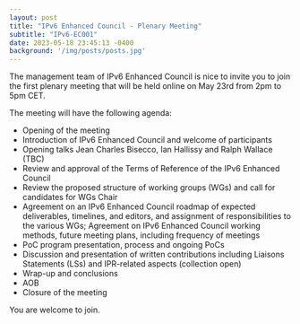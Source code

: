 ```yaml
---
layout: post
title: "IPv6 Enhanced Council - Plenary Meeting"
subtitle: "IPv6-EC001"
date: 2023-05-18 23:45:13 -0400
background: '/img/posts/posts.jpg'
---
```


The management team of IPv6 Enhanced Council is nice to invite you to join the first plenary meeting that will be held online on May 23rd from 2pm to 5pm CET.

The meeting will have the following agenda:

- Opening of the meeting
- Introduction of IPv6 Enhanced Council and welcome of participants
- Opening talks Jean Charles Bisecco, Ian Hallissy and Ralph Wallace (TBC)
- Review and approval of the Terms of Reference of the IPv6 Enhanced Council
- Review the proposed structure of working groups (WGs) and call for candidates for WGs Chair
- Agreement on an IPv6 Enhanced Council roadmap of expected deliverables, timelines, and editors, and assignment of responsibilities to the various WGs; Agreement on IPv6 Enhanced Council working methods, future meeting plans, including frequency of meetings
- PoC program presentation, process and ongoing PoCs
- Discussion and presentation of written contributions including Liaisons Statements (LSs) and IPR-related aspects (collection open)
- Wrap-up and conclusions
- AOB
- Closure of the meeting

You are welcome to join.



